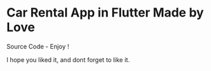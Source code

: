 # Car Rental App in Flutter Made by Love
Source Code - Enjoy !


I hope you liked it, and dont forget to like it.

